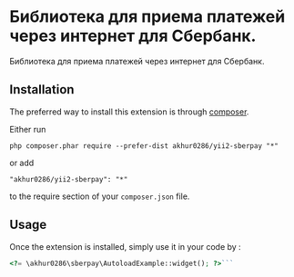 Библиотека для приема платежей через интернет для Сбербанк.
===========================================================
Библиотека для приема платежей через интернет для Сбербанк.

Installation
------------

The preferred way to install this extension is through [composer](http://getcomposer.org/download/).

Either run

```
php composer.phar require --prefer-dist akhur0286/yii2-sberpay "*"
```

or add

```
"akhur0286/yii2-sberpay": "*"
```

to the require section of your `composer.json` file.


Usage
-----

Once the extension is installed, simply use it in your code by  :

```php
<?= \akhur0286\sberpay\AutoloadExample::widget(); ?>```
